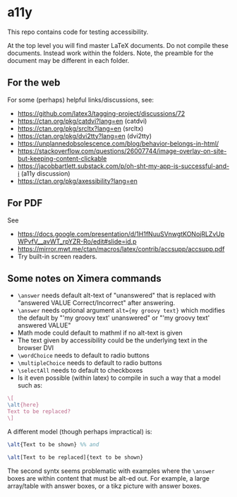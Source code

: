 # a11y

This repo contains code for testing accessibility.

At the top level you will find master LaTeX documents. Do not compile
these documents. Instead work within the folders. Note, the preamble
for the document may be different in each folder.

## For the web

For some (perhaps) helpful links/discussions, see:

* https://github.com/latex3/tagging-project/discussions/72
* https://ctan.org/pkg/catdvi?lang=en  (catdvi)
* https://ctan.org/pkg/srcltx?lang=en  (srcltx)
* https://ctan.org/pkg/dvi2tty?lang=en (dvi2tty)
* https://unplannedobsolescence.com/blog/behavior-belongs-in-html/
* https://stackoverflow.com/questions/26007744/image-overlay-on-site-but-keeping-content-clickable
* https://jacobbartlett.substack.com/p/oh-sht-my-app-is-successful-and-i (a11y discussion)
* https://ctan.org/pkg/axessibility?lang=en
## For PDF

See 
* https://docs.google.com/presentation/d/1H1fNuuSVnwgtKONojRLZvUpWPvfV__avWT_rpYZR-Ro/edit#slide=id.p
* https://mirror.mwt.me/ctan/macros/latex/contrib/accsupp/accsupp.pdf
* Try built-in screen readers. 

## Some notes on Ximera commands

* `\answer` needs default alt-text of "unanswered" that is replaced with "answered VALUE Correct/Incorrect" after answering. 
* `\answer` needs optional argument `alt={my groovy text}` which modifies the default by "'my groovy text' unanswered" or "'my groovy text' answered VALUE"
* Math mode could default to mathml if no alt-text is given
* The text given by accessibility could be the underlying text in the browser DVI
* `\wordChoice` needs to default to radio buttons
* `\multipleChoice` needs to default to radio buttons
* `\selectAll` needs to default to checkboxes
* Is it even possible (within latex) to compile in such a way that a model such as:
```latex
\[
\alt{here}
Text to be replaced?
\]
```
A different model (though perhaps impractical) is:
```latex
\alt{Text to be shown} %% and 

\alt[Text to be replaced]{text to be shown}
```
The second syntx seems problematic with examples where the `\answer` boxes are within content that must be alt-ed out. For example, a large array/table with answer boxes, or a tikz picture with answer boxes.
